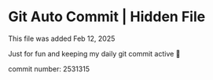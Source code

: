 # Git Auto Commit | Hidden File

This file was added Feb 12, 2025

Just for fun and keeping my daily git commit active 🤪

commit number: 2531315

